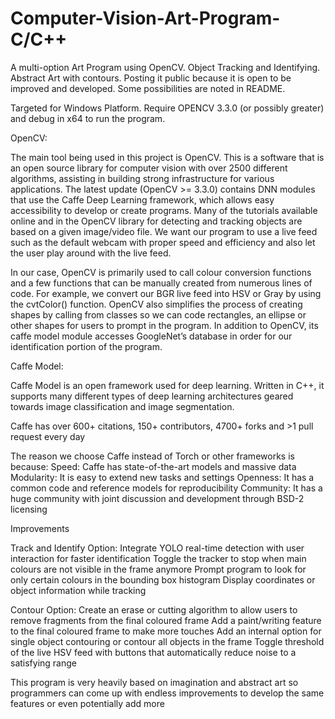 # Computer-Vision-Art-Program-C/C++
A multi-option Art Program using OpenCV. Object Tracking and Identifying. Abstract Art with contours. Posting it public because it is open to be improved and developed. Some possibilities are noted in README.

Targeted for Windows Platform. Require OPENCV 3.3.0 (or possibly greater) and debug in x64 to run the program.

OpenCV:

The main tool being used in this project is OpenCV.  This is a software that is an open source library for computer vision with over 2500 different algorithms, assisting in building strong infrastructure for various applications. The latest update (OpenCV >= 3.3.0) contains DNN modules that use the Caffe Deep Learning framework, which allows easy accessibility to develop or create programs. Many of the tutorials available online and in the OpenCV library for detecting and tracking objects are based on a given image/video file. We want our program to use a live feed such as the default webcam with proper speed and efficiency and also let the user play around with the live feed.

In our case, OpenCV is primarily used to call colour conversion functions and a few functions that can be manually created from numerous lines of code. For example, we convert our BGR live feed into HSV or Gray by using the cvtColor() function. OpenCV also simplifies the process of creating shapes by calling from classes so we can code rectangles, an ellipse or other shapes for users to prompt in the program. In addition to OpenCV, its caffe model module accesses GoogleNet’s database in order for our identification portion of the program.

Caffe Model:

Caffe Model is an open framework used for deep learning. Written in C++, it supports many different types of deep learning architectures geared towards image classification and image segmentation. 

Caffe has over 600+ citations, 150+ contributors, 4700+ forks and >1 pull request every day 

The reason we choose Caffe instead of Torch or other frameworks is because:
Speed: Caffe has state-of-the-art models and massive data
Modularity:  It is easy to extend new tasks and settings
Openness: It has a common code and reference models for reproducibility
Community: It has a huge community with joint discussion and development through BSD-2 licensing

Improvements

Track and Identify Option:
Integrate YOLO real-time detection with user interaction for faster identification
Toggle the tracker to stop when main colours are not visible in the frame anymore
Prompt program to look for only certain colours in the bounding box histogram
Display coordinates or object information while tracking 

Contour Option:
Create an erase or cutting algorithm to allow users to remove fragments from the final coloured frame
Add a paint/writing feature to the final coloured frame to make more touches
Add an internal option for single object contouring or contour all objects in the frame
Toggle threshold of the live HSV feed with buttons that automatically reduce noise to a satisfying range

This program is very heavily based on imagination and abstract art so programmers can come up with endless improvements to develop the same features or even potentially add more


